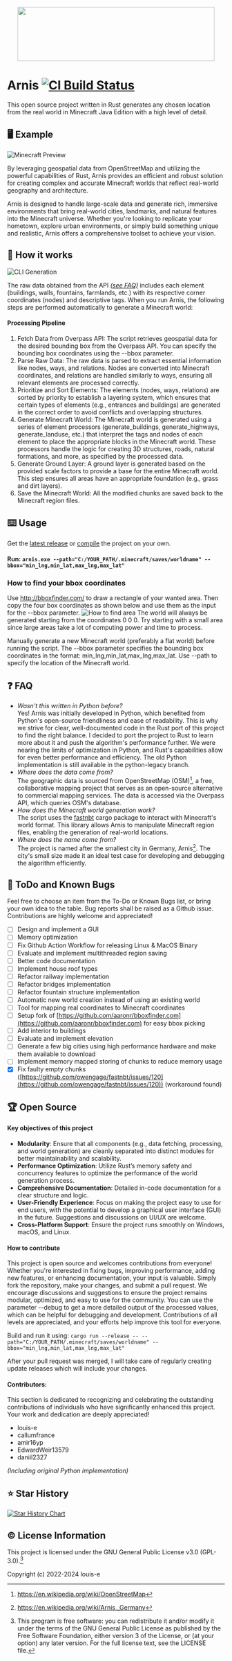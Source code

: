 <p align="center">
  <img width="456" height="125" src="https://github.com/louis-e/arnis/blob/main/gitassets/logo.png?raw=true">
</p>

# Arnis [![CI Build Status](https://github.com/louis-e/arnis/actions/workflows/ci-build.yml/badge.svg)](https://github.com/louis-e/arnis/actions)

This open source project written in Rust generates any chosen location from the real world in Minecraft Java Edition with a high level of detail.

## :desktop_computer: Example
![Minecraft Preview](https://github.com/louis-e/arnis/blob/main/gitassets/mc.gif?raw=true)

By leveraging geospatial data from OpenStreetMap and utilizing the powerful capabilities of Rust, Arnis provides an efficient and robust solution for creating complex and accurate Minecraft worlds that reflect real-world geography and architecture.

Arnis is designed to handle large-scale data and generate rich, immersive environments that bring real-world cities, landmarks, and natural features into the Minecraft universe. Whether you're looking to replicate your hometown, explore urban environments, or simply build something unique and realistic, Arnis offers a comprehensive toolset to achieve your vision.

## :floppy_disk: How it works
![CLI Generation](https://github.com/louis-e/arnis/blob/main/gitassets/cli.gif?raw=true)

The raw data obtained from the API *[(see FAQ)](#question-faq)* includes each element (buildings, walls, fountains, farmlands, etc.) with its respective corner coordinates (nodes) and descriptive tags. When you run Arnis, the following steps are performed automatically to generate a Minecraft world:

#### Processing Pipeline
1. Fetch Data from Overpass API: The script retrieves geospatial data for the desired bounding box from the Overpass API. You can specify the bounding box coordinates using the --bbox parameter.
2. Parse Raw Data: The raw data is parsed to extract essential information like nodes, ways, and relations. Nodes are converted into Minecraft coordinates, and relations are handled similarly to ways, ensuring all relevant elements are processed correctly.
3. Prioritize and Sort Elements: The elements (nodes, ways, relations) are sorted by priority to establish a layering system, which ensures that certain types of elements (e.g., entrances and buildings) are generated in the correct order to avoid conflicts and overlapping structures.
4. Generate Minecraft World: The Minecraft world is generated using a series of element processors (generate_buildings, generate_highways, generate_landuse, etc.) that interpret the tags and nodes of each element to place the appropriate blocks in the Minecraft world. These processors handle the logic for creating 3D structures, roads, natural formations, and more, as specified by the processed data.
5. Generate Ground Layer: A ground layer is generated based on the provided scale factors to provide a base for the entire Minecraft world. This step ensures all areas have an appropriate foundation (e.g., grass and dirt layers).
6. Save the Minecraft World: All the modified chunks are saved back to the Minecraft region files.

## :keyboard: Usage
Get the [latest release](https://github.com/louis-e/arnis/releases/) or [compile](#trophy-open-source) the project on your own.
#### Run: ```arnis.exe --path="C:/YOUR_PATH/.minecraft/saves/worldname" --bbox="min_lng,min_lat,max_lng,max_lat"```

### How to find your bbox coordinates
Use http://bboxfinder.com/ to draw a rectangle of your wanted area. Then copy the four box coordinates as shown below and use them as the input for the --bbox parameter.
![How to find area](https://github.com/louis-e/arnis/blob/main/gitassets/bbox-finder.png?raw=true)
The world will always be generated starting from the coordinates 0 0 0. Try starting with a small area since large areas take a lot of computing power and time to process.

Manually generate a new Minecraft world (preferably a flat world) before running the script.
The --bbox parameter specifies the bounding box coordinates in the format: min_lng,min_lat,max_lng,max_lat.
Use --path to specify the location of the Minecraft world.

## :question: FAQ
- *Wasn't this written in Python before?*<br>
Yes! Arnis was initially developed in Python, which benefited from Python's open-source friendliness and ease of readability. This is why we strive for clear, well-documented code in the Rust port of this project to find the right balance. I decided to port the project to Rust to learn more about it and push the algorithm's performance further. We were nearing the limits of optimization in Python, and Rust's capabilities allow for even better performance and efficiency. The old Python implementation is still available in the python-legacy branch.
- *Where does the data come from?*<br>
The geographic data is sourced from OpenStreetMap (OSM)[^1], a free, collaborative mapping project that serves as an open-source alternative to commercial mapping services. The data is accessed via the Overpass API, which queries OSM's database.
- *How does the Minecraft world generation work?*<br>
The script uses the [fastnbt](https://github.com/owengage/fastnbt) cargo package to interact with Minecraft's world format. This library allows Arnis to manipulate Minecraft region files, enabling the generation of real-world locations.
- *Where does the name come from?*<br>
The project is named after the smallest city in Germany, Arnis[^2]. The city's small size made it an ideal test case for developing and debugging the algorithm efficiently.

## :memo: ToDo and Known Bugs
Feel free to choose an item from the To-Do or Known Bugs list, or bring your own idea to the table. Bug reports shall be raised as a Github issue. Contributions are highly welcome and appreciated!
- [ ] Design and implement a GUI
- [ ] Memory optimization
- [ ] Fix Github Action Workflow for releasing Linux & MacOS Binary
- [ ] Evaluate and implement multithreaded region saving
- [ ] Better code documentation
- [ ] Implement house roof types
- [ ] Refactor railway implementation
- [ ] Refactor bridges implementation
- [ ] Refactor fountain structure implementation
- [ ] Automatic new world creation instead of using an existing world
- [ ] Tool for mapping real coordinates to Minecraft coordinates
- [ ] Setup fork of [https://github.com/aaronr/bboxfinder.com](https://github.com/aaronr/bboxfinder.com) for easy bbox picking
- [ ] Add interior to buildings
- [ ] Evaluate and implement elevation
- [ ] Generate a few big cities using high performance hardware and make them available to download
- [ ] Implement memory mapped storing of chunks to reduce memory usage
- [x] Fix faulty empty chunks ([https://github.com/owengage/fastnbt/issues/120](https://github.com/owengage/fastnbt/issues/120)) (workaround found)

## :trophy: Open Source
#### Key objectives of this project
- **Modularity**: Ensure that all components (e.g., data fetching, processing, and world generation) are cleanly separated into distinct modules for better maintainability and scalability.
- **Performance Optimization**: Utilize Rust’s memory safety and concurrency features to optimize the performance of the world generation process.
- **Comprehensive Documentation**: Detailed in-code documentation for a clear structure and logic.
- **User-Friendly Experience**: Focus on making the project easy to use for end users, with the potential to develop a graphical user interface (GUI) in the future. Suggestions and discussions on UI/UX are welcome.
- **Cross-Platform Support**: Ensure the project runs smoothly on Windows, macOS, and Linux.

#### How to contribute
This project is open source and welcomes contributions from everyone! Whether you're interested in fixing bugs, improving performance, adding new features, or enhancing documentation, your input is valuable. Simply fork the repository, make your changes, and submit a pull request. We encourage discussions and suggestions to ensure the project remains modular, optimized, and easy to use for the community. You can use the parameter --debug to get a more detailed output of the processed values, which can be helpful for debugging and development. Contributions of all levels are appreciated, and your efforts help improve this tool for everyone.

Build and run it using: ```cargo run --release -- --path="C:/YOUR_PATH/.minecraft/saves/worldname" --bbox="min_lng,min_lat,max_lng,max_lat"```<br>

After your pull request was merged, I will take care of regularly creating update releases which will include your changes.

#### Contributors:
This section is dedicated to recognizing and celebrating the outstanding contributions of individuals who have significantly enhanced this project. Your work and dedication are deeply appreciated!
- louis-e
- callumfrance
- amir16yp
- EdwardWeir13579
- daniil2327

*(Including original Python implementation)*

## :star: Star History

[![Star History Chart](https://api.star-history.com/svg?repos=louis-e/arnis&type=Date)](https://star-history.com/#louis-e/arnis&Date)

## :copyright: License Information
This project is licensed under the GNU General Public License v3.0 (GPL-3.0).[^3]

Copyright (c) 2022-2024 louis-e

[^1]: https://en.wikipedia.org/wiki/OpenStreetMap

[^2]: https://en.wikipedia.org/wiki/Arnis,_Germany

[^3]:
    This program is free software: you can redistribute it and/or modify it under the terms of the GNU General Public License as published by the Free Software Foundation, either version 3 of the License, or (at your option) any later version.
    For the full license text, see the LICENSE file.
